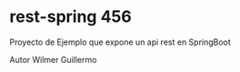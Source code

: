 # rest-spring 456
Proyecto de Ejemplo que  expone un api rest en SpringBoot 


Autor Wilmer Guillermo
